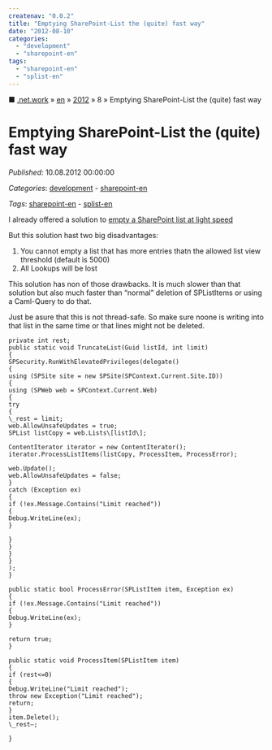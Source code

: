 ```yaml
---
createnav: "0.0.2"
title: "Emptying SharePoint-List the (quite) fast way"
date: "2012-08-10"
categories: 
  - "development"
  - "sharepoint-en"
tags: 
  - "sharepoint-en"
  - "splist-en"
---
```

■ [.net.work](/) » [en](/en) » [2012](/en#2012)  » 8 » Emptying SharePoint-List the (quite) fast way

# Emptying SharePoint-List the (quite) fast way
_Published:_ 10.08.2012 00:00:00

_Categories_: [development](/en/categories#development) - [sharepoint-en](/en/categories#sharepoint-en)

_Tags_: [sharepoint-en](/en/tags#sharepoint-en) - [splist-en](/en/tags#splist-en)


I already offered a solution to [empty a SharePoint list at light speed](http://www.stammtischphilosoph.com/2012/08/emptying-sharepoint-lists-the-ultra-fast-way/ "Emptying SharePoint lists the ultra fast way")

But this solution hast two big disadvantages:

1. You cannot empty a list that has more entries thatn the allowed list view threshold (default is 5000)
2. All Lookups will be lost

This solution has non of those drawbacks. It is much slower than that solution but also much faster than “normal” deletion of SPListItems or using a Caml-Query to do that.

Just be asure that this is not thread-safe. So make sure noone is writing into that list in the same time or that lines might not be deleted.
```
private int rest;
public static void TruncateList(Guid listId, int limit)
{
SPSecurity.RunWithElevatedPrivileges(delegate()
{
using (SPSite site = new SPSite(SPContext.Current.Site.ID))
{
using (SPWeb web = SPContext.Current.Web)
{
try
{
\_rest = limit;
web.AllowUnsafeUpdates = true;
SPList listCopy = web.Lists\[listId\];

ContentIterator iterator = new ContentIterator();
iterator.ProcessListItems(listCopy, ProcessItem, ProcessError);

web.Update();
web.AllowUnsafeUpdates = false;
}
catch (Exception ex)
{
if (!ex.Message.Contains("Limit reached"))
{
Debug.WriteLine(ex);
}

}
}
}
}
);
}

public static bool ProcessError(SPListItem item, Exception ex)
{
if (!ex.Message.Contains("Limit reached"))
{
Debug.WriteLine(ex);
}

return true;
}

public static void ProcessItem(SPListItem item)
{
if (rest<=0)
{
Debug.WriteLine("Limit reached");
throw new Exception("Limit reached");
return;
}
item.Delete();
\_rest–;

}
```
